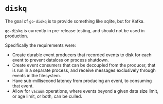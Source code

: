 `diskq`
=======

The goal of `go-diskq` is to provide something like sqlite, but for Kafka.

`go-diskq` is currently in pre-release testing, and should not be used in production.

Specifically the requirements were:
- Create durable event producers that recorded events to disk for each event to prevent dataloss on process shutdown.
- Create event consumers that can be decoupled from the producer, that is run in a separate process, and receive messages exclusively through events in the filesystem.
- Have sub-millisecond latency from producing an event, to consuming that event.
- Allow for `vacuum` operations, where events beyond a given data size limit, or age limit, or both, can be culled.
